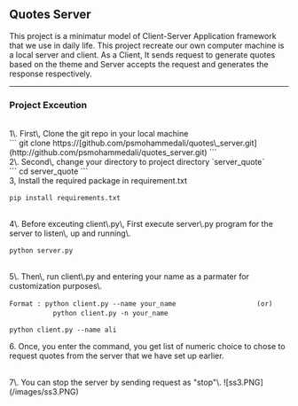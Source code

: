 ## Quotes Server

This project is a minimatur model of Client-Server Application framework that we use in daily life. This project recreate our own computer machine is a local server and client. As a Client, It sends request to generate quotes based on the theme and Server accepts the request and generates the response respectively.

- - -

### **Project Exceution**
<br>
1\. First\, Clone the git repo in your local machine
<br>
```
git clone https://[github.com/psmohammedali/quotes\_server.git](http://github.com/psmohammedali/quotes_server.git)
```
<br>
2\. Second\, change your directory to project directory `server_quote`
<br>
```
cd server_quote
```
<br>
3, Install the required package in requirement.txt

```
pip install requirements.txt
```
<br>
4\. Before exceuting client\.py\, First execute server\.py program for the server to listen\, up and running\.

```
python server.py
```
<br>
5\. Then\, run client\.py and entering your name as a parmater for customization purposes\.

`Format : python client.py --name your_name`
                                    `(or)`
                    `python client.py -n your_name`
<br>
```
python client.py --name ali
```

6\. Once\, you enter the command\, you get list of numeric choice to chose to request quotes from the server that we have set up earlier\.

<br>
7\. You can stop the server by sending request as "stop"\.
![ss3.PNG](/images/ss3.PNG)  